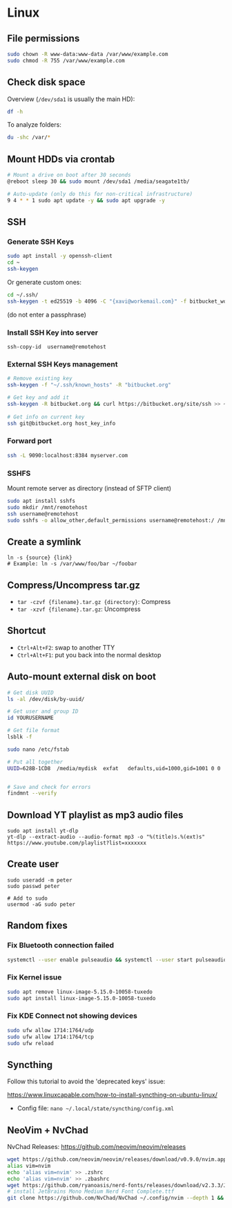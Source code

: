 # Linux

## File permissions

```sh
sudo chown -R www-data:www-data /var/www/example.com
sudo chmod -R 755 /var/www/example.com
```

## Check disk space

Overview (`/dev/sda1` is usually the main HD):

```sh
df -h
```

To analyze folders:

```sh
du -shc /var/*
```

## Mount HDDs via crontab

```sh
# Mount a drive on boot after 30 seconds
@reboot sleep 30 && sudo mount /dev/sda1 /media/seagate1tb/

# Auto-update (only do this for non-critical infrastructure)
9 4 * * 1 sudo apt update -y && sudo apt upgrade -y
```

## SSH


### Generate SSH Keys

```sh
sudo apt install -y openssh-client
cd ~
ssh-keygen
```

Or generate custom ones:

```sh
cd ~/.ssh/
ssh-keygen -t ed25519 -b 4096 -C "{xavi@workemail.com}" -f bitbucket_work
```

(do not enter a passphrase)


### Install SSH Key into server

```
ssh-copy-id  username@remotehost
```

### External SSH Keys management

```sh
# Remove existing key
ssh-keygen -f "~/.ssh/known_hosts" -R "bitbucket.org"

# Get key and add it
ssh-keygen -R bitbucket.org && curl https://bitbucket.org/site/ssh >> ~/.ssh/known_hosts
 
# Get info on current key
ssh git@bitbucket.org host_key_info
```

### Forward port

```sh
ssh -L 9090:localhost:8384 myserver.com
```


### SSHFS

Mount remote server as directory (instead of SFTP client)

```sh
sudo apt install sshfs
sudo mkdir /mnt/remotehost
ssh username@remotehost
sudo sshfs -o allow_other,default_permissions username@remotehost:/ /mnt/remotehost/
```


## Create a symlink

```
ln -s {source} {link}
# Example: ln -s /var/www/foo/bar ~/foobar
```

## Compress/Uncompress tar.gz

- `tar -czvf {filename}.tar.gz {directory}`: Compress
- `tar -xzvf {filename}.tar.gz`: Uncompress

## Shortcut

- `Ctrl+Alt+F2`: swap to another TTY
- `Ctrl+Alt+F1`: put you back into the normal desktop

## Auto-mount external disk on boot

```sh
# Get disk UUID
ls -al /dev/disk/by-uuid/

# Get user and group ID
id YOURUSERNAME

# Get file format
lsblk -f

sudo nano /etc/fstab

# Put all together
UUID=628B-1CD8  /media/mydisk  exfat   defaults,uid=1000,gid=1001 0 0


# Save and check for errors
findmnt --verify
```

## Download YT playlist as mp3 audio files

```
sudo apt install yt-dlp
yt-dlp --extract-audio --audio-format mp3 -o "%(title)s.%(ext)s" https://www.youtube.com/playlist?list=xxxxxxx
```

## Create user

```
sudo useradd -m peter
sudo passwd peter

# Add to sudo
usermod -aG sudo peter
```

## Random fixes

### Fix Bluetooth connection failed

```sh
systemctl --user enable pulseaudio && systemctl --user start pulseaudio
```

### Fix Kernel issue

```sh
sudo apt remove linux-image-5.15.0-10058-tuxedo
sudo apt install linux-image-5.15.0-10058-tuxedo
```

### Fix KDE Connect not showing devices

```sh
sudo ufw allow 1714:1764/udp
sudo ufw allow 1714:1764/tcp
sudo ufw reload
```

## Syncthing

Follow this tutorial to avoid the 'deprecated keys' issue: 

https://www.linuxcapable.com/how-to-install-syncthing-on-ubuntu-linux/

- Config file: `nano ~/.local/state/syncthing/config.xml`

## NeoVim + NvChad

NvChad Releases: https://github.com/neovim/neovim/releases

```sh
wget https://github.com/neovim/neovim/releases/download/v0.9.0/nvim.appimage
alias vim=nvim
echo 'alias vim=nvim' >> .zshrc
echo 'alias vim=nvim' >> .zbashrc
wget https://github.com/ryanoasis/nerd-fonts/releases/download/v2.3.3/JetBrainsMono.zip
# install JetBrains Mono Medium Nerd Font Complete.ttf
git clone https://github.com/NvChad/NvChad ~/.config/nvim --depth 1 && nvim


```
